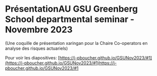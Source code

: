 # PrésentationAU GSU Greenberg School departmental seminar - Novembre 2023

(Une coquille de présentation xaringan pour la Chaire Co-operators en analyse des risques actuariels)

Pour voir les diapositives: [https://j-pboucher.github.io/GSUNov2023/#1](https://j-pboucher.github.io/GSUNov2023/#1)https://j-pboucher.github.io/GSUNov2023/#1
